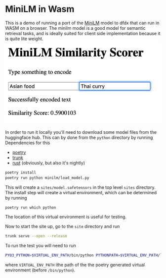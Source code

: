 # MiniLM in Wasm 
This is a demo of running a port of the [MiniLM](https://huggingface.co/sentence-transformers/all-MiniLM-L6-v2) model to dfdx that can run in WASM on a browser.
The minilm model is a good model for semantic retrieval tasks, and is ideally suited for client side implementation because it is quite lite weight.
![screendhot of the minilm model running in a browser showing "Asian food" and "Thai curry" having a similarity of about 0.59](preview.png)

In order to run it locally you'll need to download some model files from the huggingface hub. This can by done from the `python` directory by running
Dependencies for this
* [poetry](https://python-poetry.org/)
* [trunk](https://trunkrs.dev/)
* [rust](https://rustup.rs/) (obviously, but also it's nightly)

```sh
poetry install
poetry run python minilm/load_model.py
```

This will create a `sites/model.safetensors` in the top level `sites` directory. 
The install step will create a virtual environment, which can be determined by running
```sh
poetry run which python
```
The location of this virtual environment is useful for testing.

Now to start the site up, go to the `site` directory and run 
```sh
trunk serve --open --release
```

To run the test you will need to run 
```sh
PYO3_PYTHON=$VIRTUAL_ENV_PATH/bin/python PYTHONPATH=$VIRTUAL_ENV_PATH/lib/python3.11/site-packages cargo test -F pyo3 embeddings
```
where `VIRTUAL_ENV_PATH` ithe path of the the poetry generated virtual environment (before `/bin/python`).


